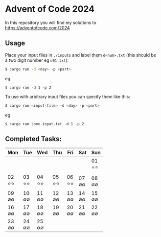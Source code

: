 Advent of Code 2024
===================


In this repository you will find my solutions to https://adventofcode.com/2024

Usage
-----

Place your input files in `./inputs` and label them `d<num>.txt` (this should be a two digit number eg `d01.txt`):

```sh
$ cargo run -d <day> -p <part>
```

eg

```
$ cargo run -d 1 -p 2
```

To use with arbitrary input files you can specify them like this:

```sh
$ cargo run <input-file> -d <day> -p <part>
```

eg

```
$ cargo run some-input.txt -d 1 -p 2
```

Completed Tasks:
----------------

| Mon      | Tue      | Wed      | Thu      | Fri      | Sat      | Sun       | 
|----------|----------|----------|----------|----------|----------|-----------|
|          |          |          |          |          |          | 01<br>️⭐⭐ | 
| 02<br>⭐⭐ | 03<br>⭐⭐ | 04<br>⭐⭐ | 05<br>⭐⭐ | 06<br>⭐⭐ | 07<br>∅∅ | 08<br>∅∅  | 
| 09<br>∅∅ | 10<br>∅∅ | 11<br>∅∅ | 12<br>∅∅ | 13<br>∅∅ | 14<br>∅∅ | 15<br>∅∅  | 
| 16<br>∅∅ | 17<br>∅∅ | 18<br>∅∅ | 19<br>∅∅ | 20<br>∅∅ | 21<br>∅∅ | 22<br>∅∅  | 
| 23<br>∅∅ | 24<br>∅∅ | 25<br>∅∅ |          |          |          |           | 
